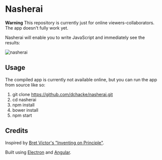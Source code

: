 # Nasherai

**Warning** This repository is currently just for online viewers-collaborators. The app doesn't fully work yet.

Nasherai will enable you to write JavaScript and immediately see the results:

![nasherai](https://cloud.githubusercontent.com/assets/2866749/11328912/3f9b5bc2-9148-11e5-9eb9-84abe4d3af3b.gif)

## Usage
The compiled app is currently not available online, but you can run the app from source like so:

1. git clone https://github.com/dchacke/nasherai.git
2. cd nasherai
3. npm install
4. bower install
5. npm start

## Credits
Inspired by [Bret Victor's "Inventing on Principle"](https://vimeo.com/36579366).

Built using [Electron](http://electron.atom.io/) and [Angular](https://angularjs.org/).
